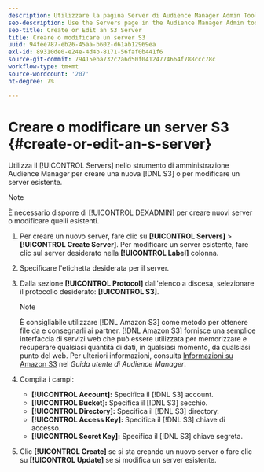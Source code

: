 ```yaml
---
description: Utilizzare la pagina Server di Audience Manager Admin Tool per creare un nuovo server S3 o per modificare un server esistente.
seo-description: Use the Servers page in the Audience Manager Admin tool to create a new S3 server or to edit an existing server.
seo-title: Create or Edit an S3 Server
title: Creare o modificare un server S3
uuid: 94fee787-eb26-45aa-b602-d61ab12969ea
exl-id: 89310de0-e24e-4d4b-8171-56faf0b441f6
source-git-commit: 79415eba732c2a6d50f04124774664f788ccc78c
workflow-type: tm+mt
source-wordcount: '207'
ht-degree: 7%

---
```


# Creare o modificare un server S3 {#create-or-edit-an-s-server}

Utilizza il [!UICONTROL Servers] nello strumento di amministrazione Audience Manager per creare una nuova [!DNL S3] o per modificare un server esistente.

>[!NOTE]
>
>È necessario disporre di [!UICONTROL DEXADMIN] per creare nuovi server o modificare quelli esistenti.

1. Per creare un nuovo server, fare clic su **[!UICONTROL Servers]** > **[!UICONTROL Create Server]**. Per modificare un server esistente, fare clic sul server desiderato nella **[!UICONTROL Label]** colonna.
1. Specificare l&#39;etichetta desiderata per il server.
1. Dalla sezione **[!UICONTROL Protocol]** dall&#39;elenco a discesa, selezionare il protocollo desiderato: **[!UICONTROL S3]**.

   >[!NOTE]
   >
   >È consigliabile utilizzare [!DNL Amazon S3] come metodo per ottenere file da e consegnarli ai partner. [!DNL Amazon S3] fornisce una semplice interfaccia di servizi web che può essere utilizzata per memorizzare e recuperare qualsiasi quantità di dati, in qualsiasi momento, da qualsiasi punto del web. Per ulteriori informazioni, consulta [Informazioni su Amazon S3](https://experienceleague.adobe.com/docs/audience-manager/user-guide/reference/amazon-s3.html) nel *Guida utente di Audience Manager*.

1. Compila i campi:

   * **[!UICONTROL Account]:** Specifica il [!DNL S3] account.
   * **[!UICONTROL Bucket]:** Specifica il [!DNL S3] secchio.
   * **[!UICONTROL Directory]:** Specifica il [!DNL S3] directory.
   * **[!UICONTROL Access Key]:** Specifica il [!DNL S3] chiave di accesso.
   * **[!UICONTROL Secret Key]:** Specifica il [!DNL S3] chiave segreta.

1. Clic **[!UICONTROL Create]** se si sta creando un nuovo server o fare clic su **[!UICONTROL Update]** se si modifica un server esistente.

